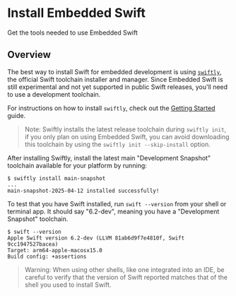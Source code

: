 # Install Embedded Swift

Get the tools needed to use Embedded Swift

## Overview

The best way to install Swift for embedded development is using [`swiftly`](http://github.com/swiftlang/swiftly), the official Swift toolchain installer and manager. Since Embedded Swift is still experimental and not yet supported in public Swift releases, you'll need to use a development toolchain.

For instructions on how to install `swiftly`, check out the [Getting Started](https://www.swift.org/swiftly/documentation/swiftly/getting-started) guide.

> Note: Swiftly installs the latest release toolchain during `swiftly init`, if you only plan on using Embedded Swift, you can avoid downloading this toolchain by using the `swiftly init --skip-install` option. 

After installing Swiftly, install the latest main "Development Snapshot" toolchain available for your platform by running:

```shell
$ swiftly install main-snapshot
...
main-snapshot-2025-04-12 installed successfully!
```

To test that you have Swift installed, run `swift --version` from your shell or terminal app. It should say "6.2-dev", meaning you have a "Development Snapshot" toolchain.

```shell
$ swift --version
Apple Swift version 6.2-dev (LLVM 81ab6d9f7e4810f, Swift 9cc1947527bacea)
Target: arm64-apple-macosx15.0
Build config: +assertions
```

> Warning: When using other shells, like one integrated into an IDE, be careful to verify that the version of Swift reported matches that of the shell you used to install Swift.
